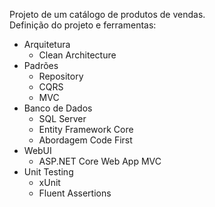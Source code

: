 Projeto de um catálogo de produtos de vendas. \
Definição do projeto e ferramentas:
* Arquitetura
    * Clean Architecture
* Padrões
    * Repository
    * CQRS
    * MVC
* Banco de Dados
    * SQL Server
    * Entity Framework Core
    * Abordagem Code First
* WebUI
    * ASP.NET Core Web App MVC
* Unit Testing
    * xUnit
    * Fluent Assertions